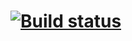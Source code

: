 # [![Build status](https://ci.appveyor.com/api/projects/status/ffaq0phccb7junn7?svg=true)](https://ci.appveyor.com/project/Katyafreydman/pattern)
